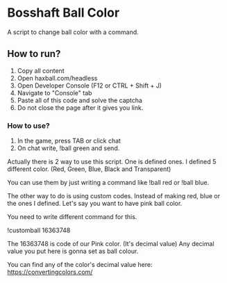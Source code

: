 # Bosshaft Ball Color

A script to change ball color with a command.

## How to run?

1. Copy all content
2. Open haxball.com/headless
3. Open Developer Console (F12 or CTRL + Shift + J)
4. Navigate to "Console" tab
5. Paste all of this code and solve the captcha
6. Do not close the page after it gives you link. 

### How to use?

1. In the game, press TAB or click chat
2. On chat write, !ball green and send.

Actually there is 2 way to use this script. One is defined ones. I defined 5 different color. (Red, Green, Blue, Black and Transparent)

You can use them by just writing a command like !ball red or !ball blue.

The other way to do is using custom codes. Instead of making red, blue or the ones I defined. Let's say you want to have pink ball color.

You need to write different command for this.

!customball 16363748

The 16363748 is code of our Pink color. (It's decimal value) Any decimal value you put here is gonna set as ball colour.

You can find any of the color's decimal value here: https://convertingcolors.com/
